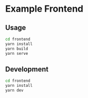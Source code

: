 # Example Frontend

## Usage

```bash
cd frontend
yarn install
yarn build
yarn serve
```

## Development

```bash
cd frontend
yarn install
yarn dev
```
